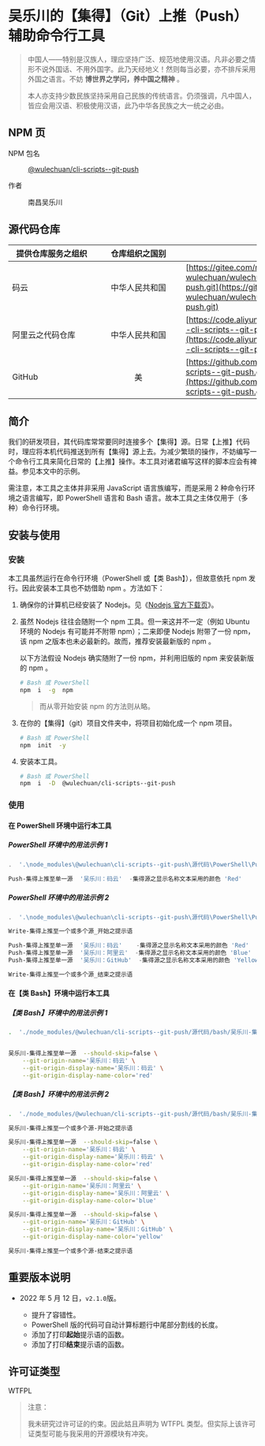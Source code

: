 <link rel="stylesheet" href="./文档集/文档的样式/wulechuan-styles-for-html-via-markdown--vscode.default.min.css">



# 吴乐川的【集得】（Git）上推（Push）辅助命令行工具

> 中国人——特别是汉族人，理应坚持广泛、规范地使用汉语。凡非必要之情形不说外国话、不用外国字。此乃天经地义！然则每当必要，亦不排斥采用外国之语言。不妨 **博世界之学问，养中国之精神** 。
>
> 本人亦支持少数民族坚持采用自己民族的传统语言。仍须强调，凡中国人，皆应会用汉语、积极使用汉语，此乃中华各民族之大一统之必由。




## NPM 页

<dl>
<dt>NPM 包名</dt>
<dd>

[@wulechuan/cli-scripts--git-push](https://www.npmjs.com/package/@wulechuan/cli-scripts--git-push)

</dd>
<dt>作者</dt>
<dd><p>南昌吴乐川</p></dd>
</dl>

## 源代码仓库

| <span style="display:inline-block;width:10em;">提供仓库服务之组织</span> | <span style="display:inline-block;width:10em;">仓库组织之国别</span> | 仓库地址 |
| ------------- | :----------: | ------- |
| 码云           | 中华人民共和国 | [https://gitee.com/nanchang-wulechuan/wulechuan--cli-scripts--git-push.git](https://gitee.com/nanchang-wulechuan/wulechuan--cli-scripts--git-push.git) |
| 阿里云之代码仓库 | 中华人民共和国 | [https://code.aliyun.com/wulechuan/wulechuan--cli-scripts--git-push.git](https://code.aliyun.com/wulechuan/wulechuan--cli-scripts--git-push.git) |
| GitHub         | 美           | [https://github.com/wulechuan/wulechuan--cli-scripts--git-push.git](https://github.com/wulechuan/wulechuan--cli-scripts--git-push.git) |


## 简介

我们的研发项目，其代码库常常要同时连接多个【集得】源。日常【上推】代码时，理应将本机代码推送到所有【集得】源上去。为减少繁琐的操作，不妨编写一个命令行工具来简化日常的【上推】操作。本工具对诸君编写这样的脚本应会有裨益。参见本文中的示例。

需注意，本工具之主体并非采用 JavaScript 语言族编写，而是采用 2 种命令行环境之语言编写，即 PowerShell 语言和 Bash 语言。故本工具之主体仅用于（多种）命令行环境。



## 安装与使用

### 安装

本工具虽然运行在命令行环境（PowerShell 或【类 Bash】），但故意依托 npm 发行。因此安装本工具也不妨借助 npm 。方法如下：

1.  确保你的计算机已经安装了 Nodejs。见《[Nodejs 官方下载页](https://nodejs.org/zh-cn/download/)》。

1.  虽然 Nodejs 往往会随附一个 npm 工具。但一来这并不一定（例如 Ubuntu 环境的 Nodejs 有可能并不附带 npm）；二来即便 Nodejs 附带了一份 npm，该 npm 之版本也未必最新的。故而，推荐安装最新版的 npm 。

    以下方法假设 Nodejs 确实随附了一份 npm，并利用旧版的 npm 来安装新版的 npm 。

    ```bash
    # Bash 或 PowerShell
    npm  i  -g  npm
    ```

    > 而从零开始安装 npm 的方法则从略。


1.  在你的【集得】（git）项目文件夹中，将项目初始化成一个 npm 项目。

    ```bash
    # Bash 或 PowerShell
    npm  init  -y
    ```

1.  安装本工具。

    ```bash
    # Bash 或 PowerShell
    npm  i  -D  @wulechuan/cli-scripts--git-push
    ```

### 使用

#### 在 PowerShell 环境中运行本工具

##### PowerShell 环境中的用法示例 1

```ps1
.  '.\node_modules\@wulechuan\cli-scripts--git-push\源代码\PowerShell\Push-集得上推至单一源.ps1'

Push-集得上推至单一源  '吴乐川：码云'  -集得源之显示名称文本采用的颜色 'Red'
```


##### PowerShell 环境中的用法示例 2

```ps1
.  '.\node_modules\@wulechuan\cli-scripts--git-push\源代码\PowerShell\Push-集得上推至单一源.ps1'

Write-集得上推至一个或多个源_开始之提示语

Push-集得上推至单一源  '吴乐川：码云'    -集得源之显示名称文本采用的颜色 'Red'
Push-集得上推至单一源  '吴乐川：阿里云'  -集得源之显示名称文本采用的颜色 'Blue'
Push-集得上推至单一源  '吴乐川：GitHub'  -集得源之显示名称文本采用的颜色 'Yellow'

Write-集得上推至一个或多个源_结束之提示语
```

#### 在【类 Bash】环境中运行本工具

##### 【类 Bash】环境中的用法示例 1

```bash
.  './node_modules/@wulechuan/cli-scripts--git-push/源代码/bash/吴乐川-集得上推至单一源.sh'


吴乐川-集得上推至单一源  --should-skip=false \
    --git-origin-name='吴乐川：码云' \
    --git-origin-display-name='吴乐川：码云' \
    --git-origin-display-name-color='red'
```

##### 【类 Bash】环境中的用法示例 2

```bash
.  './node_modules/@wulechuan/cli-scripts--git-push/源代码/bash/吴乐川-集得上推至单一源.sh'

吴乐川-集得上推至一个或多个源-开始之提示语

吴乐川-集得上推至单一源  --should-skip=false \
    --git-origin-name='吴乐川：码云' \
    --git-origin-display-name='吴乐川：码云' \
    --git-origin-display-name-color='red'

吴乐川-集得上推至单一源  --should-skip=false \
    --git-origin-name='吴乐川：阿里云' \
    --git-origin-display-name='吴乐川：阿里云' \
    --git-origin-display-name-color='blue'

吴乐川-集得上推至单一源  --should-skip=false \
    --git-origin-name='吴乐川：GitHub' \
    --git-origin-display-name='吴乐川：GitHub' \
    --git-origin-display-name-color='yellow'

吴乐川-集得上推至一个或多个源-结束之提示语
```


## 重要版本说明

- 2022 年 5 月 12 日，`v2.1.0`版。

    - 提升了容错性。
    - PowerShell 版的代码可自动计算标题行中尾部分割线的长度。
    - 添加了打印**起始**提示语的函数。
    - 添加了打印**结束**提示语的函数。



## 许可证类型

WTFPL

> 注意：
>
> 我未研究过许可证的约束。因此姑且声明为 WTFPL 类型。但实际上该许可证类型可能与我采用的开源模块有冲突。

